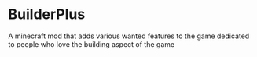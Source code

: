 # BuilderPlus
A minecraft mod that adds various wanted features to the game dedicated to people who love the building aspect of the game
